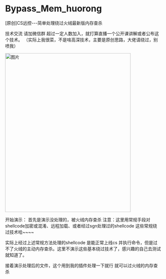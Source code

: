 # Bypass_Mem_huorong
[原创]CS远控---简单处理绕过火绒最新版内存查杀

技术交流 请加微信群   超过一定人数加入，就打算直播一个公开课讲解或者公布这个技术。
（实际上我很菜，不是啥高深技术，主要是原创思路，大佬请绕过，别喷我）

<img width="406" height="513" alt="图片" src="https://github.com/user-attachments/assets/2cc50cd7-ceb4-4eee-904f-0055c8bed0a6" />

 
开始演示：
首先是演示没处理的，被火绒内存查杀
注意：这里用常规手段对shellcode加密或混淆、远程加载、或者经过sgn处理过的shellcode  这些常规绕过技术哈~~~~

实际上经过上述常规方法处理的shellcode  是能正常上线cs 并执行命令，但是过不了火绒的主动内存查杀。这里不演示这些基本绕过技术了，感兴趣的自己去测试就知道了。

接着演示处理后的文件，这个用到我的插件处理一下就行
就可以过火绒的内存查杀

